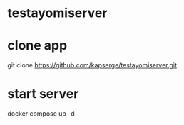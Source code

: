 # testayomiserver
# clone app
git clone https://github.com/kapserge/testayomiserver.git
# start server 
docker compose up -d
